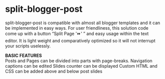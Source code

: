 # split-blogger-post
split-blogger-post is compatible with almost all blogger templates and it can be implemented in easy ways. For user friendliness, this solution code come up with a button “Split Page '⏩' ” and easy usage within the text editor. It is light weight and comparatively optimized so it will not interrupt your scripts uselessly.

<b>BASIC FEATURES</b><br>
Posts and Pages can be divided into parts with page-breaks.
Navigation captions can be edited
Slides counter can be displayed
Custom HTML and CSS can be added above and below post slides
